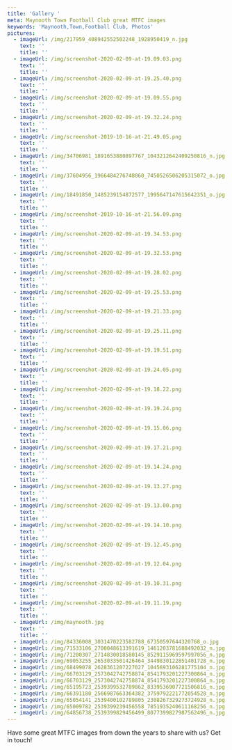 ```yaml
---
title: 'Gallery '
meta: Maynooth Town Football Club great MTFC images
keywords: 'Maynooth,Town,Football Club, Photos'
pictures:
  - imageUrl: /img/217959_408942552502248_1928950419_n.jpg
    text: ''
    title: ''
  - imageUrl: /img/screenshot-2020-02-09-at-19.09.03.png
    text: ''
    title: ''
  - imageUrl: /img/screenshot-2020-02-09-at-19.25.40.png
    text: ''
    title: ''
  - imageUrl: /img/screenshot-2020-02-09-at-19.09.55.png
    text: ''
    title: ''
  - imageUrl: /img/screenshot-2020-02-09-at-19.32.24.png
    text: ''
    title: ''
  - imageUrl: /img/screenshot-2019-10-16-at-21.49.05.png
    text: ''
    title: ''
  - imageUrl: /img/34706981_1891653880897767_1043212642409250816_n.jpg
    text: ''
    title: ''
  - imageUrl: /img/37604956_1966484276748060_7450526506205315072_o.jpg
    text: ''
    title: ''
  - imageUrl: /img/18491850_1485239154872577_1995647147615642351_o.jpg
    text: ''
    title: ''
  - imageUrl: /img/screenshot-2019-10-16-at-21.56.09.png
    text: ''
    title: ''
  - imageUrl: /img/screenshot-2020-02-09-at-19.34.53.png
    text: ''
    title: ''
  - imageUrl: /img/screenshot-2020-02-09-at-19.32.53.png
    text: ''
    title: ''
  - imageUrl: /img/screenshot-2020-02-09-at-19.28.02.png
    text: ''
    title: ''
  - imageUrl: /img/screenshot-2020-02-09-at-19.25.53.png
    text: ''
    title: ''
  - imageUrl: /img/screenshot-2020-02-09-at-19.21.33.png
    text: ''
    title: ''
  - imageUrl: /img/screenshot-2020-02-09-at-19.25.11.png
    text: ''
    title: ''
  - imageUrl: /img/screenshot-2020-02-09-at-19.19.51.png
    text: ''
    title: ''
  - imageUrl: /img/screenshot-2020-02-09-at-19.24.05.png
    text: ''
    title: ''
  - imageUrl: /img/screenshot-2020-02-09-at-19.18.22.png
    text: ''
    title: ''
  - imageUrl: /img/screenshot-2020-02-09-at-19.19.24.png
    text: ''
    title: ''
  - imageUrl: /img/screenshot-2020-02-09-at-19.15.06.png
    text: ''
    title: ''
  - imageUrl: /img/screenshot-2020-02-09-at-19.17.21.png
    text: ''
    title: ''
  - imageUrl: /img/screenshot-2020-02-09-at-19.14.24.png
    text: ''
    title: ''
  - imageUrl: /img/screenshot-2020-02-09-at-19.13.27.png
    text: ''
    title: ''
  - imageUrl: /img/screenshot-2020-02-09-at-19.13.00.png
    text: ''
    title: ''
  - imageUrl: /img/screenshot-2020-02-09-at-19.14.10.png
    text: ''
    title: ''
  - imageUrl: /img/screenshot-2020-02-09-at-19.12.45.png
    text: ''
    title: ''
  - imageUrl: /img/screenshot-2020-02-09-at-19.12.04.png
    text: ''
    title: ''
  - imageUrl: /img/screenshot-2020-02-09-at-19.10.31.png
    text: ''
    title: ''
  - imageUrl: /img/screenshot-2020-02-09-at-19.11.19.png
    text: ''
    title: ''
  - imageUrl: /img/maynooth.jpg
    text: ''
    title: ''
  - imageUrl: /img/84336008_3031470223582788_67350597644320768_o.jpg
  - imageUrl: /img/71533106_2700048613391619_1461203781688492032_n.jpg
  - imageUrl: /img/71200307_2714830018580145_8529115969597997056_n.jpg
  - imageUrl: /img/69053255_2653033501426464_3449830122851401728_n.jpg
  - imageUrl: /img/68499078_2628361207227027_1045693106281775104_n.jpg
  - imageUrl: /img/66703129_2573042742758874_8541793201227300864_n.jpg
  - imageUrl: /img/66703129_2573042742758874_8541793201227300864_n.jpg
  - imageUrl: /img/65195723_2539399532789862_8339536907721506816_n.jpg
  - imageUrl: /img/66391180_2566987663364382_3759792221772054528_n.jpg
  - imageUrl: /img/65054141_2539400102789805_2308267329273724928_n.jpg
  - imageUrl: /img/65009782_2539399239456558_7851935240611168256_n.jpg
  - imageUrl: /img/64856738_2539399829456499_8077399827987562496_n.jpg
---
```

Have some great MTFC images from down the years to share with us? Get in touch!

